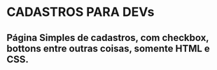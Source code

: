 # CADASTROS PARA DEVs

## Página Simples de cadastros, com  checkbox, bottons entre outras coisas, somente HTML e CSS.



